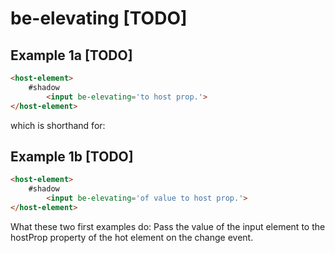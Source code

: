 # be-elevating [TODO]

## Example 1a [TODO]

```html
<host-element>
    #shadow
        <input be-elevating='to host prop.'>
</host-element>
```

which is shorthand for:

## Example 1b [TODO]

```html
<host-element>
    #shadow
        <input be-elevating='of value to host prop.'>
</host-element>
```

What these two first examples do:  Pass the value of the input element to the hostProp property of the hot element on the change event.
